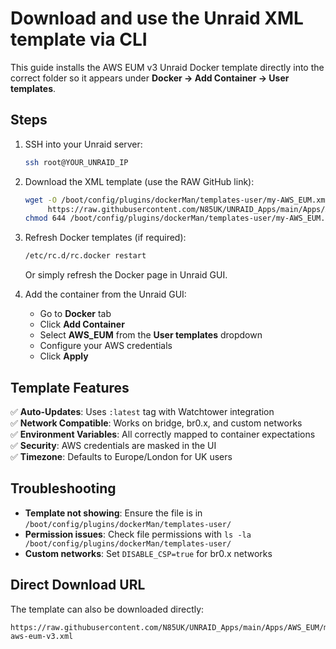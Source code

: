 # Download and use the Unraid XML template via CLI

This guide installs the AWS EUM v3 Unraid Docker template directly into the correct folder so it appears under **Docker → Add Container → User templates**.

## Steps

1. SSH into your Unraid server:
   ```bash
   ssh root@YOUR_UNRAID_IP
   ```

2. Download the XML template (use the RAW GitHub link):
   ```bash
   wget -O /boot/config/plugins/dockerMan/templates-user/my-AWS_EUM.xml \
        https://raw.githubusercontent.com/N85UK/UNRAID_Apps/main/Apps/AWS_EUM/my-aws-eum-v3.xml
   chmod 644 /boot/config/plugins/dockerMan/templates-user/my-AWS_EUM.xml
   ```

3. Refresh Docker templates (if required):
   ```bash
   /etc/rc.d/rc.docker restart
   ```
   Or simply refresh the Docker page in Unraid GUI.

4. Add the container from the Unraid GUI:
   - Go to **Docker** tab
   - Click **Add Container**
   - Select **AWS_EUM** from the **User templates** dropdown
   - Configure your AWS credentials
   - Click **Apply**

## Template Features

✅ **Auto-Updates**: Uses `:latest` tag with Watchtower integration  
✅ **Network Compatible**: Works on bridge, br0.x, and custom networks  
✅ **Environment Variables**: All correctly mapped to container expectations  
✅ **Security**: AWS credentials are masked in the UI  
✅ **Timezone**: Defaults to Europe/London for UK users  

## Troubleshooting

- **Template not showing**: Ensure the file is in `/boot/config/plugins/dockerMan/templates-user/`
- **Permission issues**: Check file permissions with `ls -la /boot/config/plugins/dockerMan/templates-user/`
- **Custom networks**: Set `DISABLE_CSP=true` for br0.x networks

## Direct Download URL

The template can also be downloaded directly:
```
https://raw.githubusercontent.com/N85UK/UNRAID_Apps/main/Apps/AWS_EUM/my-aws-eum-v3.xml
```